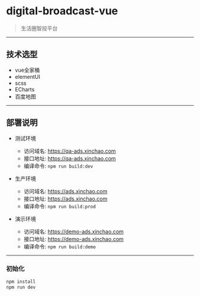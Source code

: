 # digital-broadcast-vue

> 生活圈智投平台

---

## 技术选型
  * vue全家桶
  * elementUI
  * scss
  * ECharts
  * 百度地图

---

## 部署说明

* 测试环境

  + 访问域名: https://qa-ads.xinchao.com
  + 接口地址: https://qa-ads.xinchao.com
  + 编译命令: `npm run build:dev`

* 生产环境

  + 访问域名: https://ads.xinchao.com
  + 接口地址: https://ads.xinchao.com
  + 编译命令: `npm run build:prod`

* 演示环境

  + 访问域名: https://demo-ads.xinchao.com
  + 接口地址: https://demo-ads.xinchao.com
  + 编译命令: `npm run build:demo`

---

### 初始化

``` bash
npm install
npm run dev
```